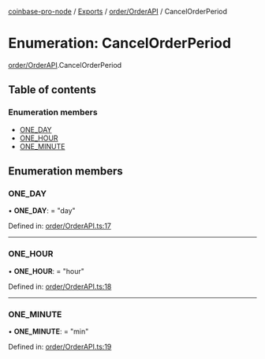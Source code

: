 [coinbase-pro-node](../README.md) / [Exports](../modules.md) / [order/OrderAPI](../modules/order_orderapi.md) / CancelOrderPeriod

# Enumeration: CancelOrderPeriod

[order/OrderAPI](../modules/order_orderapi.md).CancelOrderPeriod

## Table of contents

### Enumeration members

- [ONE_DAY](order_orderapi.cancelorderperiod.md#one_day)
- [ONE_HOUR](order_orderapi.cancelorderperiod.md#one_hour)
- [ONE_MINUTE](order_orderapi.cancelorderperiod.md#one_minute)

## Enumeration members

### ONE_DAY

• **ONE_DAY**: = "day"

Defined in: [order/OrderAPI.ts:17](https://github.com/bennycode/coinbase-pro-node/blob/3a89239/src/order/OrderAPI.ts#L17)

---

### ONE_HOUR

• **ONE_HOUR**: = "hour"

Defined in: [order/OrderAPI.ts:18](https://github.com/bennycode/coinbase-pro-node/blob/3a89239/src/order/OrderAPI.ts#L18)

---

### ONE_MINUTE

• **ONE_MINUTE**: = "min"

Defined in: [order/OrderAPI.ts:19](https://github.com/bennycode/coinbase-pro-node/blob/3a89239/src/order/OrderAPI.ts#L19)
